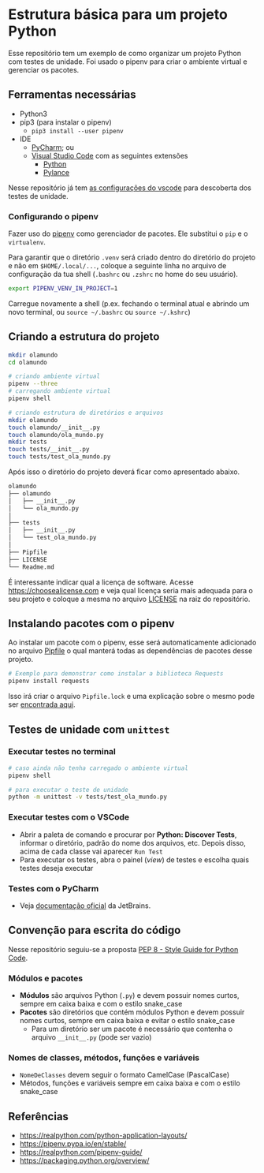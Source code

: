 # Estrutura básica para um projeto Python

Esse repositório tem um exemplo de como organizar um projeto Python com testes de unidade. Foi usado o pipenv para criar o ambiente virtual e gerenciar os pacotes.

## Ferramentas necessárias

- Python3
- pip3 (para instalar o pipenv)
  - `pip3 install --user pipenv`
- IDE
  - [PyCharm](https://www.jetbrains.com/pt-br/pycharm); ou
  -  [Visual Studio Code](https://code.visualstudio.com) com as seguintes extensões
     - [Python](https://marketplace.visualstudio.com/items?itemName=ms-python.python)
     - [Pylance](https://marketplace.visualstudio.com/items?itemName=ms-python.vscode-pylance)

Nesse repositório já tem [as configurações do vscode](.vscode/settings.json) para descoberta dos testes de unidade.

### Configurando o pipenv

Fazer uso do [pipenv](https://pipenv.pypa.io/en/stable/) como gerenciador de pacotes. Ele substitui o `pip` e o `virtualenv`.

Para garantir que o diretório `.venv` será criado dentro do diretório do projeto e não em `$HOME/.local/...`, coloque a seguinte linha no arquivo de configuração da tua shell (`.bashrc` ou `.zshrc` no home do seu usuário).
```bash
export PIPENV_VENV_IN_PROJECT=1
``` 
Carregue novamente a shell (p.ex. fechando o terminal atual e abrindo um novo terminal, ou `source ~/.bashrc` ou `source ~/.kshrc`)


## Criando a estrutura do projeto

```bash
mkdir olamundo
cd olamundo

# criando ambiente virtual
pipenv --three
# carregando ambiente virtual
pipenv shell

# criando estrutura de diretórios e arquivos
mkdir olamundo
touch olamundo/__init__.py
touch olamundo/ola_mundo.py
mkdir tests
touch tests/__init__.py
touch tests/test_ola_mundo.py
```

Após isso o diretório do projeto deverá ficar como apresentado abaixo.


```bash
olamundo
├── olamundo
│   ├── __init__.py
│   └── ola_mundo.py
│
├── tests
│   ├── __init__.py
│   └── test_ola_mundo.py
│
├── Pipfile
├── LICENSE
└── Readme.md
```

É interessante indicar qual a licença de software. Acesse https://choosealicense.com e veja qual licença seria mais adequada para o seu projeto e coloque a mesma no arquivo [LICENSE](LICENSE) na raiz do repositório.

## Instalando pacotes com o pipenv

Ao instalar um pacote com o pipenv, esse será automaticamente adicionado no arquivo [Pipfile](Pipfile) o qual manterá todas as dependências de pacotes desse projeto.

```bash
# Exemplo para demonstrar como instalar a biblioteca Requests
pipenv install requests
```

Isso irá criar o arquivo `Pipfile.lock` e uma explicação sobre o mesmo pode ser [encontrada aqui](https://realpython.com/pipenv-guide/#the-pipfilelock).

## Testes de unidade com `unittest`

### Executar testes no terminal

```bash
# caso ainda não tenha carregado o ambiente virtual
pipenv shell

# para executar o teste de unidade
python -m unittest -v tests/test_ola_mundo.py
```

### Executar testes com o VSCode

- Abrir a paleta de comando e procurar por **Python: Discover Tests**, informar o diretório, padrão do nome dos arquivos, etc. Depois disso, acima de cada classe vai aparecer `Run Test`
- Para executar os testes, abra o painel (*view*) de testes e escolha quais testes deseja executar

### Testes com o PyCharm

- Veja [documentação oficial](https://www.jetbrains.com/help/pycharm/testing-your-first-python-application.html#create-test) da JetBrains.

## Convenção para escrita do código

Nesse repositório seguiu-se a proposta [PEP 8 - Style Guide for Python Code](https://www.python.org/dev/peps/pep-0008/).

### Módulos e pacotes

- **Módulos** são arquivos Python (`.py`) e devem possuir nomes curtos, sempre em caixa baixa e com o estilo snake_case
- **Pacotes** são diretórios que contém módulos Python e devem possuir nomes curtos, sempre em caixa baixa e evitar o estilo snake_case
  - Para um diretório ser um pacote é necessário que contenha o arquivo `__init__.py` (pode ser vazio)

### Nomes de classes, métodos, funções e variáveis

- `NomeDeClasses` devem seguir o formato CamelCase (PascalCase)
- Métodos, funções e variáveis sempre em caixa baixa e com o estilo snake_case


## Referências

- https://realpython.com/python-application-layouts/
- https://pipenv.pypa.io/en/stable/
- https://realpython.com/pipenv-guide/
- https://packaging.python.org/overview/